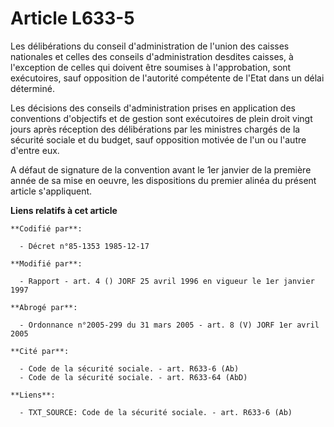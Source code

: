 # Article L633-5

Les délibérations du conseil d'administration de l'union des caisses nationales et celles des conseils d'administration
desdites caisses, à l'exception de celles qui doivent être soumises à l'approbation, sont exécutoires, sauf opposition de
l'autorité compétente de l'Etat dans un délai déterminé. 

Les décisions des conseils d'administration prises en application des conventions d'objectifs et de gestion sont exécutoires
de plein droit vingt jours après réception des délibérations par les ministres chargés de la sécurité sociale et du budget,
sauf opposition motivée de l'un ou l'autre d'entre eux.

A défaut de signature de la convention avant le 1er janvier de la première année de sa mise en oeuvre, les dispositions du
premier alinéa du présent article s'appliquent.

**Liens relatifs à cet article**

	**Codifié par**:

	  - Décret n°85-1353 1985-12-17

	**Modifié par**:

	  - Rapport - art. 4 () JORF 25 avril 1996 en vigueur le 1er janvier 1997

	**Abrogé par**:

	  - Ordonnance n°2005-299 du 31 mars 2005 - art. 8 (V) JORF 1er avril 2005

	**Cité par**:

	  - Code de la sécurité sociale. - art. R633-6 (Ab)
	  - Code de la sécurité sociale. - art. R633-64 (AbD)

	**Liens**:

	  - TXT_SOURCE: Code de la sécurité sociale. - art. R633-6 (Ab)
